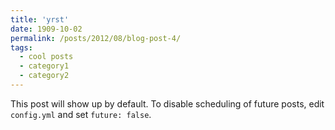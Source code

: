 ```yaml
---
title: 'yrst'
date: 1909-10-02
permalink: /posts/2012/08/blog-post-4/
tags:
  - cool posts
  - category1
  - category2
---
```


This post will show up by default. To disable scheduling of future posts, edit `config.yml` and set `future: false`. 

